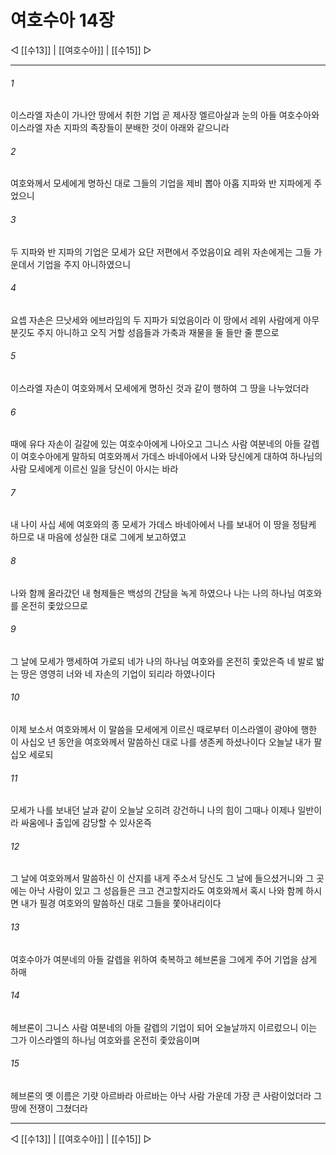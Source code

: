 # 여호수아 14장

◁ [[수13]] | [[여호수아]] | [[수15]] ▷
***

###### 1
이스라엘 자손이 가나안 땅에서 취한 기업 곧 제사장 엘르아살과 눈의 아들 여호수아와 이스라엘 자손 지파의 족장들이 분배한 것이 아래와 같으니라

###### 2
여호와께서 모세에게 명하신 대로 그들의 기업을 제비 뽑아 아홉 지파와 반 지파에게 주었으니

###### 3
두 지파와 반 지파의 기업은 모세가 요단 저편에서 주었음이요 레위 자손에게는 그들 가운데서 기업을 주지 아니하였으니

###### 4
요셉 자손은 므낫세와 에브라임의 두 지파가 되었음이라 이 땅에서 레위 사람에게 아무 분깃도 주지 아니하고 오직 거할 성읍들과 가축과 재물을 둘 들만 줄 뿐으로

###### 5
이스라엘 자손이 여호와께서 모세에게 명하신 것과 같이 행하여 그 땅을 나누었더라

###### 6
때에 유다 자손이 길갈에 있는 여호수아에게 나아오고 그니스 사람 여분네의 아들 갈렙이 여호수아에게 말하되 여호와께서 가데스 바네아에서 나와 당신에게 대하여 하나님의 사람 모세에게 이르신 일을 당신이 아시는 바라

###### 7
내 나이 사십 세에 여호와의 종 모세가 가데스 바네아에서 나를 보내어 이 땅을 정탐케 하므로 내 마음에 성실한 대로 그에게 보고하였고

###### 8
나와 함께 올라갔던 내 형제들은 백성의 간담을 녹게 하였으나 나는 나의 하나님 여호와를 온전히 좇았으므로

###### 9
그 날에 모세가 맹세하여 가로되 네가 나의 하나님 여호와를 온전히 좇았은즉 네 발로 밟는 땅은 영영히 너와 네 자손의 기업이 되리라 하였나이다

###### 10
이제 보소서 여호와께서 이 말씀을 모세에게 이르신 때로부터 이스라엘이 광야에 행한 이 사십오 년 동안을 여호와께서 말씀하신 대로 나를 생존케 하셨나이다 오늘날 내가 팔십오 세로되

###### 11
모세가 나를 보내던 날과 같이 오늘날 오히려 강건하니 나의 힘이 그때나 이제나 일반이라 싸움에나 출입에 감당할 수 있사온즉

###### 12
그 날에 여호와께서 말씀하신 이 산지를 내게 주소서 당신도 그 날에 들으셨거니와 그 곳에는 아낙 사람이 있고 그 성읍들은 크고 견고할지라도 여호와께서 혹시 나와 함께 하시면 내가 필경 여호와의 말씀하신 대로 그들을 쫓아내리이다

###### 13
여호수아가 여분네의 아들 갈렙을 위하여 축복하고 헤브론을 그에게 주어 기업을 삼게 하매

###### 14
헤브론이 그니스 사람 여분네의 아들 갈렙의 기업이 되어 오늘날까지 이르렀으니 이는 그가 이스라엘의 하나님 여호와를 온전히 좇았음이며

###### 15
헤브론의 옛 이름은 기럇 아르바라 아르바는 아낙 사람 가운데 가장 큰 사람이었더라 그 땅에 전쟁이 그쳤더라

***
◁ [[수13]] | [[여호수아]] | [[수15]] ▷